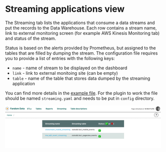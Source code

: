 # Streaming applications view

The Streaming tab lists the applications that consume a data streams and put the records
to the Data Warehouse. Each row contains a stream name, link to external monitoring screen
(for example AWS Kinesis Monitoring tab) and status of the stream.

Status is based on the alerts provided by Prometheus, but assigned to the tables that
are filled by dumping the stream. The configuration file requires you to provide a list 
of entries with the following keys:
- `name` - name of stream to be displayed on the dashboard
- `link` - link to external monitoing site (can be empty)
- `table` - name of the table that stores data dumped by the streaming application

You can find more details in the [example file](streaming.yaml.template). For the plugin
to work the file should be named `streaming.yaml` and needs to be put in `config` directory.

![streaming](streaming.png)